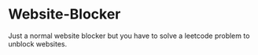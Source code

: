 # Website-Blocker
Just a normal website blocker but you have to solve a leetcode problem to unblock websites.
